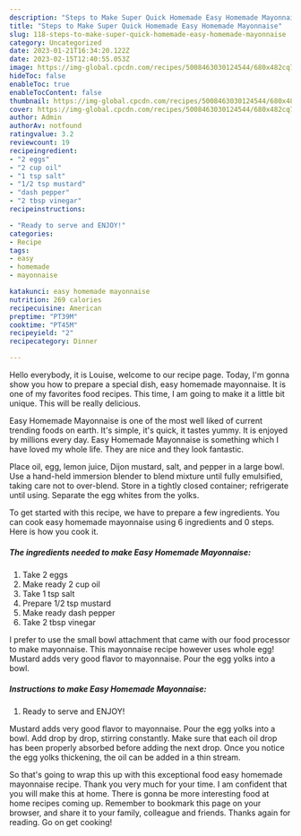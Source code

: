 ```yaml
---
description: "Steps to Make Super Quick Homemade Easy Homemade Mayonnaise"
title: "Steps to Make Super Quick Homemade Easy Homemade Mayonnaise"
slug: 118-steps-to-make-super-quick-homemade-easy-homemade-mayonnaise
category: Uncategorized
date: 2023-01-21T16:34:20.122Z
date: 2023-02-15T12:40:55.053Z
image: https://img-global.cpcdn.com/recipes/5008463030124544/680x482cq70/easy-homemade-mayonnaise-recipe-main-photo.jpg
hideToc: false
enableToc: true
enableTocContent: false
thumbnail: https://img-global.cpcdn.com/recipes/5008463030124544/680x482cq70/easy-homemade-mayonnaise-recipe-main-photo.jpg
cover: https://img-global.cpcdn.com/recipes/5008463030124544/680x482cq70/easy-homemade-mayonnaise-recipe-main-photo.jpg
author: Admin
authorAv: notfound
ratingvalue: 3.2
reviewcount: 19
recipeingredient:
- "2 eggs"
- "2 cup oil"
- "1 tsp salt"
- "1/2 tsp mustard"
- "dash pepper"
- "2 tbsp vinegar"
recipeinstructions:

- "Ready to serve and ENJOY!"
categories:
- Recipe
tags:
- easy
- homemade
- mayonnaise

katakunci: easy homemade mayonnaise 
nutrition: 269 calories
recipecuisine: American
preptime: "PT39M"
cooktime: "PT45M"
recipeyield: "2"
recipecategory: Dinner

---
```



Hello everybody, it is Louise, welcome to our recipe page. Today, I'm gonna show you how to prepare a special dish, easy homemade mayonnaise. It is one of my favorites food recipes. This time, I am going to make it a little bit unique. This will be really delicious.

Easy Homemade Mayonnaise is one of the most well liked of current trending foods on earth. It's simple, it's quick, it tastes yummy. It is enjoyed by millions every day. Easy Homemade Mayonnaise is something which I have loved my whole life. They are nice and they look fantastic.

Place oil, egg, lemon juice, Dijon mustard, salt, and pepper in a large bowl. Use a hand-held immersion blender to blend mixture until fully emulsified, taking care not to over-blend. Store in a tightly closed container; refrigerate until using. Separate the egg whites from the yolks.


To get started with this recipe, we have to prepare a few ingredients. You can cook easy homemade mayonnaise using 6 ingredients and 0 steps. Here is how you cook it.

<!--inarticleads1-->

##### The ingredients needed to make Easy Homemade Mayonnaise:

1. Take 2 eggs
1. Make ready 2 cup oil
1. Take 1 tsp salt
1. Prepare 1/2 tsp mustard
1. Make ready dash pepper
1. Take 2 tbsp vinegar


I prefer to use the small bowl attachment that came with our food processor to make mayonnaise. This mayonnaise recipe however uses whole egg! Mustard adds very good flavor to mayonnaise. Pour the egg yolks into a bowl. 

<!--inarticleads2-->

##### Instructions to make Easy Homemade Mayonnaise:


1. Ready to serve and ENJOY!

Mustard adds very good flavor to mayonnaise. Pour the egg yolks into a bowl. Add drop by drop, stirring constantly. Make sure that each oil drop has been properly absorbed before adding the next drop. Once you notice the egg yolks thickening, the oil can be added in a thin stream. 

So that's going to wrap this up with this exceptional food easy homemade mayonnaise recipe. Thank you very much for your time. I am confident that you will make this at home. There is gonna be more interesting food at home recipes coming up. Remember to bookmark this page on your browser, and share it to your family, colleague and friends. Thanks again for reading. Go on get cooking!

